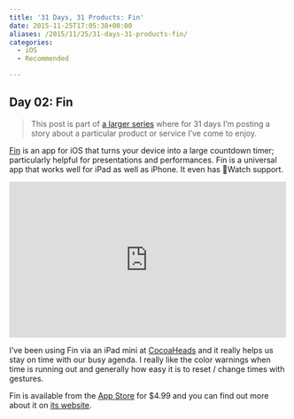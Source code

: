 ```yaml
---
title: '31 Days, 31 Products: Fin'
date: 2015-11-25T17:05:38+00:00
aliases: /2015/11/25/31-days-31-products-fin/
categories:
  - iOS
  - Recommended

---
```

## Day 02: Fin

> This post is part of [a larger series][1] where for 31 days I&#8217;m posting a story about a particular product or service I&#8217;ve come to enjoy.

[Fin][2] is an app for iOS that turns your device into a large countdown timer; particularly helpful for presentations and performances. Fin is a universal app that works well for iPad as well as iPhone. It even has Watch support.

<iframe src="https://player.vimeo.com/video/101569208" width="500" height="281" frameborder="0" webkitallowfullscreen mozallowfullscreen allowfullscreen></iframe>

I&#8217;ve been using Fin via an iPad mini at [CocoaHeads][3] and it really helps us stay on time with our busy agenda. I really like the color warnings when time is running out and generally how easy it is to reset / change times with gestures.

Fin is available from the [App Store][4] for $4.99 and you can find out more about it on [its website][2].

 [1]: http://mikezornek.com/2015/11/24/31-days-31-products-launch-post/
 [2]: http://www.fintimer.com/index.html
 [3]: http://phillycocoa.org/
 [4]: https://itunes.apple.com/app/fin-a-timer-for-performers/id726213320?mt=8&uo=6&at=1000lIq&ct=web